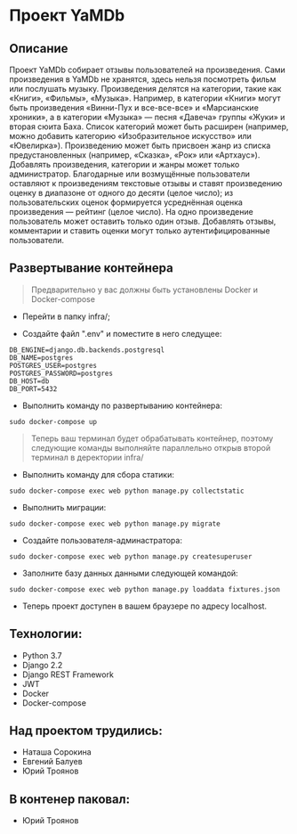 # Проект YaMDb


## Описание

Проект YaMDb собирает отзывы пользователей на произведения. Сами произведения в YaMDb не хранятся, здесь нельзя посмотреть фильм или послушать музыку.
Произведения делятся на категории, такие как «Книги», «Фильмы», «Музыка». Например, в категории «Книги» могут быть произведения «Винни-Пух и все-все-все» и «Марсианские хроники», а в категории «Музыка» — песня «Давеча» группы «Жуки» и вторая сюита Баха. Список категорий может быть расширен (например, можно добавить категорию «Изобразительное искусство» или «Ювелирка»).
Произведению может быть присвоен жанр из списка предустановленных (например, «Сказка», «Рок» или «Артхаус»).
Добавлять произведения, категории и жанры может только администратор.
Благодарные или возмущённые пользователи оставляют к произведениям текстовые отзывы и ставят произведению оценку в диапазоне от одного до десяти (целое число); из пользовательских оценок формируется усреднённая оценка произведения — рейтинг (целое число). На одно произведение пользователь может оставить только один отзыв.
Добавлять отзывы, комментарии и ставить оценки могут только аутентифицированные пользователи.


## Развертывание контейнера

> Предварительно у вас должны быть установлены Docker и Docker-compose

- Перейти в папку infra/;

- Создайте файл ".env" и поместите в него следущее:

```
DB_ENGINE=django.db.backends.postgresql
DB_NAME=postgres
POSTGRES_USER=postgres
POSTGRES_PASSWORD=postgres
DB_HOST=db
DB_PORT=5432
```

- Выполнить команду по развертыванию контейнера:

```sudo docker-compose up```

> Теперь ваш терминал будет обрабатывать контейнер, поэтому следующие команды выполняйте параллельно открыв второй терминал в деректории infra/

- Выполнить команду для сбора статики:

```sudo docker-compose exec web python manage.py collectstatic```

- Выполнить миграции:

```sudo docker-compose exec web python manage.py migrate```

- Создайте пользователя-админастратора:

```sudo docker-compose exec web python manage.py createsuperuser```

- Заполните базу данных данными следующей командой:

```sudo docker-compose exec web python manage.py loaddata fixtures.json```

- Теперь проект доступен в вашем браузере по адресу localhost.


## Технологии:

- Python 3.7
- Django 2.2
- Django REST Framework
- JWT
- Docker
- Docker-compose


## Над проектом трудились:

- Наташа Сорокина
- Евгений Балуев
- Юрий Троянов

## В контенер паковал:

- Юрий Троянов

